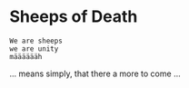 # Sheeps of Death #

    We are sheeps
    we are unity
    määääääh
    
... means simply, that there a more to come ...
